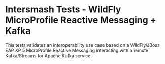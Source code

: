 # Intersmash Tests - WildFly MicroProfile Reactive Messaging + Kafka

This tests validates an interoperability use case based on a WildFly/JBoss EAP XP 5 MicroProfile Reactive 
Messaging interacting with a remote Kafka/Streams for Apache Kafka service.
